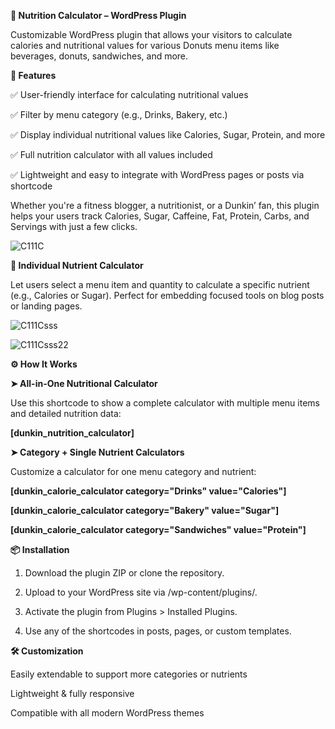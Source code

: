**🍩 Nutrition Calculator – WordPress Plugin**

Customizable WordPress plugin that allows your visitors to calculate calories and nutritional values for various Donuts menu items like beverages, donuts, sandwiches, and more.

**🔧 Features**

✅ User-friendly interface for calculating nutritional values

✅ Filter by menu category (e.g., Drinks, Bakery, etc.)

✅ Display individual nutritional values like Calories, Sugar, Protein, and more

✅ Full nutrition calculator with all values included

✅ Lightweight and easy to integrate with WordPress pages or posts via shortcode


Whether you're a fitness blogger, a nutritionist, or a Dunkin’ fan, this plugin helps your users track Calories, Sugar, Caffeine, Fat, Protein, Carbs, and Servings with just a few clicks.

![C111C](https://github.com/user-attachments/assets/4e847cd4-d8cd-4d71-9e78-d9eb2a3d7478)

**🍩 Individual Nutrient Calculator**

Let users select a menu item and quantity to calculate a specific nutrient (e.g., Calories or Sugar).
Perfect for embedding focused tools on blog posts or landing pages.

![C111Csss](https://github.com/user-attachments/assets/636db8e4-488f-40ef-b357-8207bf718011)

![C111Csss22](https://github.com/user-attachments/assets/141cdb7e-013a-490b-8991-7df09facb392)

**⚙️ How It Works**

**➤ All-in-One Nutritional Calculator**

Use this shortcode to show a complete calculator with multiple menu items and detailed nutrition data:

**[dunkin_nutrition_calculator]**


**➤ Category + Single Nutrient Calculators**

Customize a calculator for one menu category and nutrient:

**[dunkin_calorie_calculator category="Drinks" value="Calories"]**

**[dunkin_calorie_calculator category="Bakery" value="Sugar"]**

**[dunkin_calorie_calculator category="Sandwiches" value="Protein"]**


**📦 Installation**

1. Download the plugin ZIP or clone the repository.
   
2. Upload to your WordPress site via /wp-content/plugins/.

3. Activate the plugin from Plugins > Installed Plugins.

4. Use any of the shortcodes in posts, pages, or custom templates.



**🛠️ Customization**

Easily extendable to support more categories or nutrients

Lightweight & fully responsive

Compatible with all modern WordPress themes


